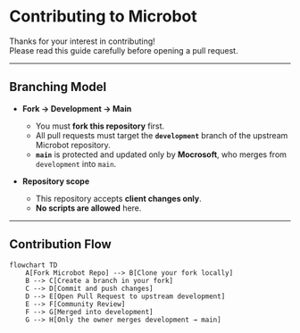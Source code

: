 # Contributing to Microbot

Thanks for your interest in contributing!  
Please read this guide carefully before opening a pull request.

---

## Branching Model

- **Fork → Development → Main**
  - You must **fork this repository** first.  
  - All pull requests must target the **`development`** branch of the upstream Microbot repository.  
  - **`main`** is protected and updated only by **Mocrosoft**, who merges from `development` into `main`.  

- **Repository scope**
  - This repository accepts **client changes only**.  
  - **No scripts are allowed** here.  

---

## Contribution Flow

```mermaid
flowchart TD
    A[Fork Microbot Repo] --> B[Clone your fork locally]
    B --> C[Create a branch in your fork]
    C --> D[Commit and push changes]
    D --> E[Open Pull Request to upstream development]
    E --> F[Community Review]
    F --> G[Merged into development]
    G --> H[Only the owner merges development → main]
